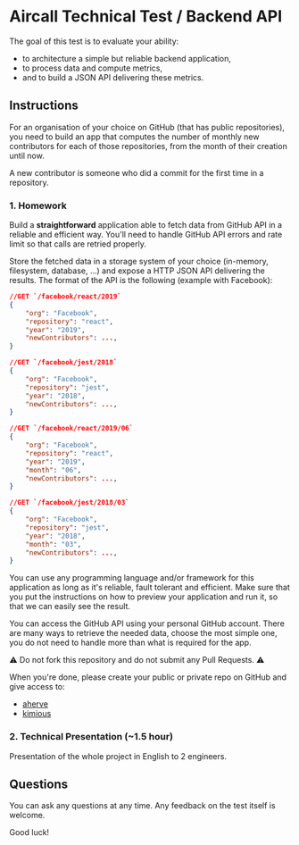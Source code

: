 # Aircall Technical Test / Backend API
The goal of this test is to evaluate your ability:
- to architecture a simple but reliable backend application,
- to process data and compute metrics,
- and to build a JSON API delivering these metrics.

## Instructions

For an organisation of your choice on GitHub (that has public repositories), you need to build an app that computes the number of monthly new contributors for each of those repositories, from the month of their creation until now.

A new contributor is someone who did a commit for the first time in a repository.

### 1. Homework
Build a **straightforward** application able to fetch data from GitHub API in a reliable and efficient way. You'll need to handle GitHub API errors and rate limit so that calls are retried properly.

Store the fetched data in a storage system of your choice (in-memory, filesystem, database, ...) and expose a HTTP JSON API delivering the results. The format of the API is the following (example with Facebook):

```json
//GET `/facebook/react/2019`
{
    "org": "Facebook",
    "repository": "react", 
    "year": "2019",
    "newContributors": ...,
}

//GET `/facebook/jest/2018`
{
    "org": "Facebook",
    "repository": "jest", 
    "year": "2018",
    "newContributors": ...,
}
```

```json
//GET `/facebook/react/2019/06`
{
    "org": "Facebook",
    "repository": "react",
    "year": "2019",
    "month": "06",
    "newContributors": ...,
}

//GET `/facebook/jest/2018/03`
{
    "org": "Facebook",
    "repository": "jest",
    "year": "2018",
    "month": "03",
    "newContributors": ...,
}
```

You can use any programming language and/or framework for this application as long as it's reliable, fault tolerant and efficient.
Make sure that you put the instructions on how to preview your application and run it, so that we can easily see the result.

You can access the GitHub API using your personal GitHub account. There are many ways to retrieve the needed data, choose the most simple one, you do not need to handle more than what is required for the app.

:warning: Do not fork this repository and do not submit any Pull Requests. :warning:

When you're done, please create your public or private repo on GitHub and give access to:
- [aherve](https://github.com/aherve)
- [kimious](https://github.com/kimious)

### 2. Technical Presentation (~1.5 hour)
Presentation of the whole project in English to 2 engineers.

## Questions
You can ask any questions at any time. Any feedback on the test itself is welcome.

Good luck!
